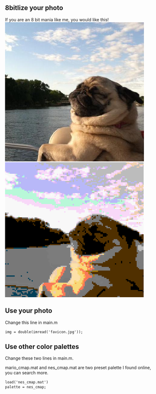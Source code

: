 ## 8bitlize your photo
If you are an 8 bit mania like me, you would like this!
![](./favicon.jpg)
![](./output.png)
## Use your photo
Change this line in main.m
```
img = double(imread('favicon.jpg'));
```
## Use other color palettes
Change these two lines in main.m.

mario_cmap.mat and nes_cmap.mat are two preset palette I found online, you can search more.
```
load('nes_cmap.mat')
palette = nes_cmap;
```